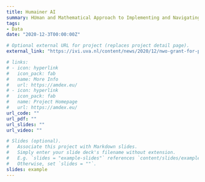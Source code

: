 ```yaml
---
title: Humainer AI
summary: HUman and Mathematical Approach to Implementing and Navigating Explainable and Responsible AI
tags:
- Data
date: "2020-12-3T00:00:00Z"

# Optional external URL for project (replaces project detail page).
external_link: "https://ivi.uva.nl/content/news/2020/12/nwo-grant-for-paola-grossos-humainer-ai-proposal.html"

# links:
# - icon: hyperlink
#   icon_pack: fab
#   name: More Info
#   url: https://amdex.eu/
# - icon: hyperlink
#   icon_pack: fab
#   name: Project Homepage
#   url: https://amdex.eu/
url_code: ""
url_pdf: ""
url_slides: ""
url_video: ""

# Slides (optional).
#   Associate this project with Markdown slides.
#   Simply enter your slide deck's filename without extension.
#   E.g. `slides = "example-slides"` references `content/slides/example-slides.md`.
#   Otherwise, set `slides = ""`.
slides: example
---
```



